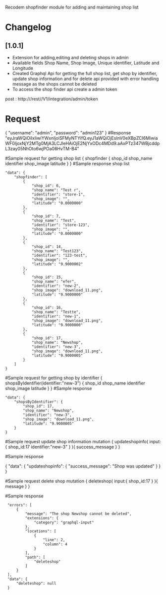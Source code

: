 Recodem shopfinder module for adding and maintaining shop list

# Changelog

[1.0.1]
- 
- Extension for adding,editing and deleting shops in admin
- Available fields Shop Name, Shop Image, Unique identifier, Latitude and Longitude
- Created Graphql Api for getting the full shop list, get shop by identifier,
  update shop information and for delete api provided with error handling message as
  the shops cannot be deleted 
- To access the shop finder api create a admin token 

post : http://<host>/rest/<storecode>/V1/integration/admin/token

# Request 
{
  "username": "admin",
  "password": "admin123"
}
#Response
"eyJraWQiOiIxIiwiYWxnIjoiSFMyNTYifQ.eyJ1aWQiOjEsInV0eXBpZCI6MiwiaWF0IjoxNjY2MTg0MjA3LCJleHAiOjE2NjYxODc4MDd9.aAxPTz347WBjcddpL3zay05NhOto6wjPOa08HvTM-B4"


#Sample request for getting shop list
 {
  shopfinder {
    shop_id
    shop_name
    identifier
    shop_image
    latitude
  }
}
#Sample response shop list

    "data": {
        "shopfinder": [
            {
                "shop_id": 6,
                "shop_name": "Test r",
                "identifier": "store-1",
                "shop_image": "",
                "latitude": "0.0000000"
            },
            {
                "shop_id": 7,
                "shop_name": "Test",
                "identifier": "store-123",
                "shop_image": "",
                "latitude": "0.0000000"
            },
            {
                "shop_id": 14,
                "shop_name": "Test123",
                "identifier": "123-test",
                "shop_image": "",
                "latitude": "9.9000002"
            },
            {
                "shop_id": 15,
                "shop_name": "efer",
                "identifier": "new-2",
                "shop_image": "download_11.png",
                "latitude": "9.9000000"
            },
            {
                "shop_id": 16,
                "shop_name": "Testte",
                "identifier": "new-1",
                "shop_image": "download_11.png",
                "latitude": "9.9000000"
            },
            {
                "shop_id": 17,
                "shop_name": "Newshop",
                "identifier": "new-3",
                "shop_image": "download_11.png",
                "latitude": "9.9000005"
            }
        ]
    }


#Sample request for getting shop by identifier
 {
  shopsByIdentifier(identifier:"new-3") {
    shop_id
    shop_name
    identifier
    shop_image
    latitude
  }
}
#Sample response

    "data": {
        "shopsByIdentifier": {
            "shop_id": 17,
            "shop_name": "Newshop",
            "identifier": "new-3",
            "shop_image": "download_11.png",
            "latitude": "9.9000005"
        }
    }

#Sample request update shop information
mutation {
   updateshopinfo(
     input:{
         shop_id:17
        identifier:"new-3"
     }
   ){
        success_message
   }
 }
 
#Sample response

{
   "data": {
        "updateshopinfo": {
            "success_message": "Shop was updated"
        }
    }
}

#Sample request delete shop 
mutation {
   deleteshop(
     input:{
         shop_id:17
     }
   ){
        message
   }
 }
 
 #Sample response
 
     "errors": [
         {
             "message": "The shop Newshop cannot be deleted",
             "extensions": {
                 "category": "graphql-input"
             },
             "locations": [
                 {
                     "line": 2,
                     "column": 4
                 }
             ],
             "path": [
                 "deleteshop"
             ]
         }
     ],
     "data": {
         "deleteshop": null
     }
 
